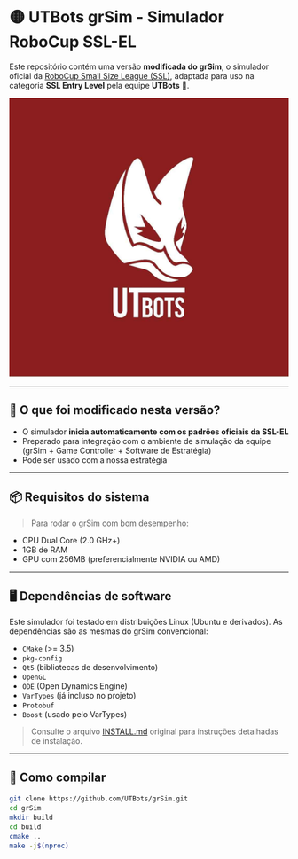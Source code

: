 # 🟡 UTBots grSim - Simulador RoboCup SSL-EL

Este repositório contém uma versão **modificada do grSim**, o simulador oficial da [RoboCup Small Size League (SSL)](https://ssl.robocup.org/), adaptada para uso na categoria **SSL Entry Level** pela equipe **UTBots** 🦊.

<div align="center">
  <img src="docs/img/LOGO.jpeg" width="600"/>
</div>

---

## 🔧 O que foi modificado nesta versão?

- O simulador **inicia automaticamente com os padrões oficiais da SSL-EL**
- Preparado para integração com o ambiente de simulação da equipe (grSim + Game Controller + Software de Estratégia)
- Pode ser usado com a nossa estratégia

---

## 📦 Requisitos do sistema

> Para rodar o grSim com bom desempenho:

- CPU Dual Core (2.0 GHz+)
- 1GB de RAM
- GPU com 256MB (preferencialmente NVIDIA ou AMD)

---

## 🖥️ Dependências de software

Este simulador foi testado em distribuições Linux (Ubuntu e derivados). As dependências são as mesmas do grSim convencional:

- `CMake` (>= 3.5)
- `pkg-config`
- `Qt5` (bibliotecas de desenvolvimento)
- `OpenGL`
- `ODE` (Open Dynamics Engine)
- `VarTypes` (já incluso no projeto)
- `Protobuf`
- `Boost` (usado pelo VarTypes)

> Consulte o arquivo [INSTALL.md](INSTALL.md) original para instruções detalhadas de instalação.

---

## 🚀 Como compilar

```bash
git clone https://github.com/UTBots/grSim.git
cd grSim
mkdir build
cd build
cmake ..
make -j$(nproc)